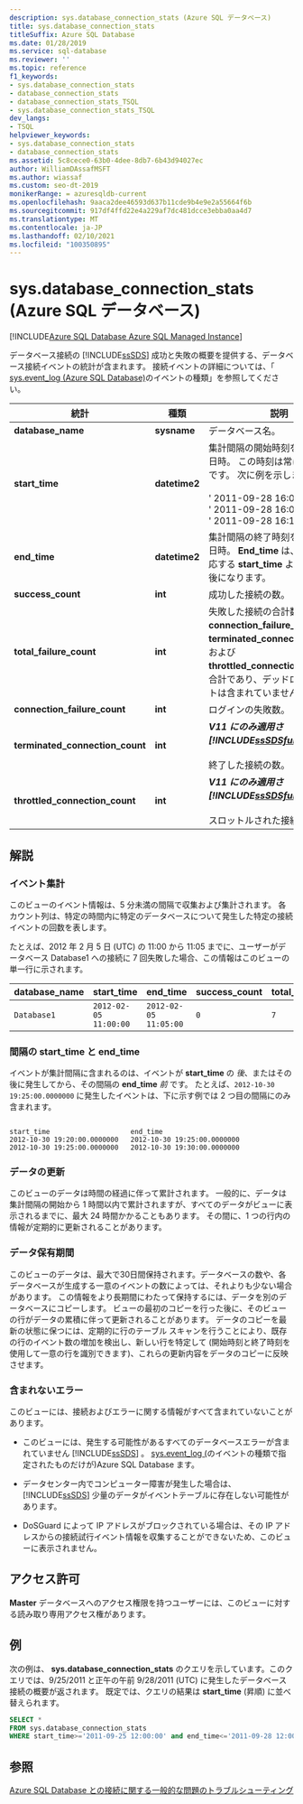 ```yaml
---
description: sys.database_connection_stats (Azure SQL データベース)
title: sys.database_connection_stats
titleSuffix: Azure SQL Database
ms.date: 01/28/2019
ms.service: sql-database
ms.reviewer: ''
ms.topic: reference
f1_keywords:
- sys.database_connection_stats
- database_connection_stats
- database_connection_stats_TSQL
- sys.database_connection_stats_TSQL
dev_langs:
- TSQL
helpviewer_keywords:
- sys.database_connection_stats
- database_connection_stats
ms.assetid: 5c8cece0-63b0-4dee-8db7-6b43d94027ec
author: WilliamDAssafMSFT
ms.author: wiassaf
ms.custom: seo-dt-2019
monikerRange: = azuresqldb-current
ms.openlocfilehash: 9aaca2dee46593d637b11cde9b4e9e2a55664f6b
ms.sourcegitcommit: 917df4ffd22e4a229af7dc481dcce3ebba0aa4d7
ms.translationtype: MT
ms.contentlocale: ja-JP
ms.lasthandoff: 02/10/2021
ms.locfileid: "100350895"
---
```

# <a name="sysdatabase_connection_stats-azure-sql-database"></a>sys.database_connection_stats (Azure SQL データベース)

[!INCLUDE[Azure SQL Database Azure SQL Managed Instance](../../includes/applies-to-version/asdb-asdbmi.md)]

  データベース接続の [!INCLUDE[ssSDS](../../includes/sssds-md.md)] 成功と失敗の概要を提供する、データベース接続イベントの統計が含まれます。 接続イベントの詳細については、「 [sys.event_log &#40;Azure SQL Database&#41;](../../relational-databases/system-catalog-views/sys-event-log-azure-sql-database.md)のイベントの種類」を参照してください。  
  
|統計|種類|説明|  
|---------------|----------|-----------------|  
|**database_name**|**sysname**|データベース名。|  
|**start_time**|**datetime2**|集計間隔の開始時刻を示す UTC 日時。 この時刻は常に 5 分の倍数です。 次に例を示します。<br /><br /> ' 2011-09-28 16:00:00 '<br />' 2011-09-28 16:05:00 '<br />' 2011-09-28 16:10:00 '|  
|**end_time**|**datetime2**|集計間隔の終了時刻を示す UTC 日時。 **End_time** は、同じ行の対応する **start_time** よりも常に5分後になります。|  
|**success_count**|**int**|成功した接続の数。|  
|**total_failure_count**|**int**|失敗した接続の合計数。 これは **connection_failure_count**、 **terminated_connection_count**、および **throttled_connection_count** の合計であり、デッドロックイベントは含まれていません。|  
|**connection_failure_count**|**int**|ログインの失敗数。|  
|**terminated_connection_count**|**int**|**_V11 にのみ適用さ [!INCLUDE[ssSDSfull](../../includes/sssdsfull-md.md)] れます。_**<br /><br /> 終了した接続の数。|  
|**throttled_connection_count**|**int**|**_V11 にのみ適用さ [!INCLUDE[ssSDSfull](../../includes/sssdsfull-md.md)] れます。_**<br /><br /> スロットルされた接続の数。|  
  
## <a name="remarks"></a>解説  
  
### <a name="event-aggregation"></a>イベント集計

 このビューのイベント情報は、5 分未満の間隔で収集および集計されます。 各カウント列は、特定の時間内に特定のデータベースについて発生した特定の接続イベントの回数を表します。  
  
 たとえば、2012 年 2 月 5 日 (UTC) の 11:00 から 11:05 までに、ユーザーがデータベース Database1 への接続に 7 回失敗した場合、この情報はこのビューの単一行に示されます。  
  
|**database_name**|**start_time**|**end_time**|**success_count**|**total_failure_count**|**connection_failure_count**|**terminated_connection_count**|**throttled_connection_count**|  
|------------------------|---------------------|-------------------|------------------------|-------------------------------|------------------------------------|---------------------------------------|--------------------------------------|  
|`Database1`|`2012-02-05 11:00:00`|`2012-02-05 11:05:00`|`0`|`7`|`7`|`0`|`0`|  
  
### <a name="interval-start_time-and-end_time"></a>間隔の start_time と end_time

 イベントが集計間隔に含まれるのは、イベントが **start_time** の _後_、またはその後に発生してから、その間隔の **end_time** _前_ です。 たとえば、`2012-10-30 19:25:00.0000000` に発生したイベントは、下に示す例では 2 つ目の間隔にのみ含まれます。  
  
```  
  
start_time                    end_time  
2012-10-30 19:20:00.0000000   2012-10-30 19:25:00.0000000  
2012-10-30 19:25:00.0000000   2012-10-30 19:30:00.0000000  
```  
  
### <a name="data-updates"></a>データの更新

 このビューのデータは時間の経過に伴って累計されます。 一般的に、データは集計間隔の開始から 1 時間以内で累計されますが、すべてのデータがビューに表示されるまでに、最大 24 時間かかることもあります。 その間に、1 つの行内の情報が定期的に更新されることがあります。  
  
### <a name="data-retention"></a>データ保有期間

 このビューのデータは、最大で30日間保持されます。データベースの数や、各データベースが生成する一意のイベントの数によっては、それよりも少ない場合があります。 この情報をより長期間にわたって保持するには、データを別のデータベースにコピーします。 ビューの最初のコピーを行った後に、そのビューの行がデータの累積に伴って更新されることがあります。 データのコピーを最新の状態に保つには、定期的に行のテーブル スキャンを行うことにより、既存の行のイベント数の増加を検出し、新しい行を特定して (開始時刻と終了時刻を使用して一意の行を識別できます)、これらの更新内容をデータのコピーに反映させます。  
  
### <a name="errors-not-included"></a>含まれないエラー

 このビューには、接続およびエラーに関する情報がすべて含まれていないことがあります。  
  
- このビューには、発生する可能性があるすべてのデータベースエラーが含まれていません [!INCLUDE[ssSDS](../../includes/sssds-md.md)] 。 [sys.event_log &#40;](../../relational-databases/system-catalog-views/sys-event-log-azure-sql-database.md)のイベントの種類で指定されたものだけが&#41;Azure SQL Database ます。  
  
- データセンター内でコンピューター障害が発生した場合は、 [!INCLUDE[ssSDS](../../includes/sssds-md.md)] 少量のデータがイベントテーブルに存在しない可能性があります。  
  
- DoSGuard によって IP アドレスがブロックされている場合は、その IP アドレスからの接続試行イベント情報を収集することができないため、このビューに表示されません。  
  
## <a name="permissions"></a>アクセス許可

 **Master** データベースへのアクセス権限を持つユーザーには、このビューに対する読み取り専用アクセス権があります。  
  
## <a name="example"></a>例

 次の例は、 **sys.database_connection_stats** のクエリを示しています。このクエリでは、9/25/2011 と正午の午前 9/28/2011 (UTC) に発生したデータベース接続の概要が返されます。 既定では、クエリの結果は **start_time** (昇順) に並べ替えられます。  
  
```sql
SELECT *  
FROM sys.database_connection_stats
WHERE start_time>='2011-09-25 12:00:00' and end_time<='2011-09-28 12:00:00';  
```  

## <a name="see-also"></a>参照

 [Azure SQL Database との接続に関する一般的な問題のトラブルシューティング](/azure/sql-database/sql-database-troubleshoot-common-connection-issues)  
  
  
